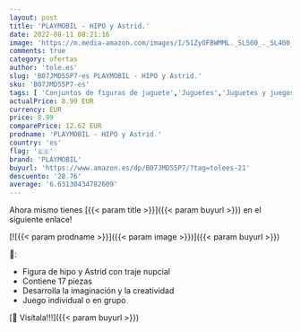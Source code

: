 ```yaml
---
layout: post
title: 'PLAYMOBIL - HIPO y Astrid.'
date: 2022-08-11 08:21:16
image: 'https://m.media-amazon.com/images/I/51ZyOFBWMML._SL500_._SL400_.jpg'
comments: true
category: ofertas
author: 'tole.es'
slug: 'B07JMD55P7-es PLAYMOBIL - HIPO y Astrid.'
sku: 'B07JMD55P7-es'
tags: [ 'Conjuntos de figuras de juguete','Juguetes','Juguetes y juegos','Muñecos y figuras','playmobil','🇪🇸', ]
actualPrice: 8.99 EUR
currency: EUR
price: 8.99
comparePrice: 12.62 EUR
prodname: 'PLAYMOBIL - HIPO y Astrid.'
country: 'es'
flag: '🇪🇸'
brand: 'PLAYMOBIL'
buyurl: 'https://www.amazon.es/dp/B07JMD55P7/?tag=tolees-21'
descuento: '28.76'
average: '6.63130434782609'
---
```


Ahora mismo tienes [{{< param title >}}]({{< param buyurl >}}) en el siguiente enlace!

[![{{< param prodname >}}]({{< param image >}})]({{< param buyurl >}})

🔎:

- Figura de hipo y Astrid con traje nupcial
- Contiene 17 piezas
- Desarrolla la imaginación y la creatividad
- Juego individual o en grupo

[🛒 Visítala!!!]({{< param buyurl >}})
